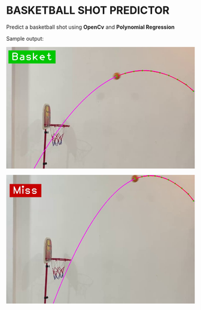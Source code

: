 # BASKETBALL SHOT PREDICTOR
<p>Predict a basketball shot using <b>OpenCv</b> and <b>Polynomial Regression</b>

Sample output:

![SAMPLE OUTPUT](Resources/sampleOutput.jpg?raw=true "Sample Output")

![SAMPLE OUTPUT MISS](Resources/sampleOutputMiss.jpg?raw=true "Sample Output Miss")
